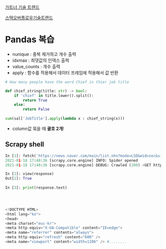 [가트너 기술 트렌드](https://www.gartner.com/smarterwithgartner/gartner-top-strategic-technology-trends-for-2021/)

[스택오버플로우기술트렌드](https://insights.stackoverflow.com/survey/2020)

# Pandas 복습

- nunique : 중복 제거하고 개수 출력
- idxmax : 최댓값의 인덱스 출력
- value_counts : 개수 출력
- apply : 함수를 적용해서 데이터 프레임에 적용해서 값 반환

```python
# How many people have the word Chief in thier job title

def chief_string(title: str) -> bool:
    if 'chief' in title.lower().split():
        return True
    else:
        return False
    
sum(sal['JobTitle'].apply(lambda x : chief_string(x)))
```

- column값 묶을 때 **괄호 2개**!



## Scrapy shell

```python
In [1]: fetch('https://news.naver.com/main/list.nhn?mode=LSD&mid=sec&sid1=001')
2021-01-18 17:48:36 [scrapy.core.engine] INFO: Spider opened
2021-01-18 17:48:36 [scrapy.core.engine] DEBUG: Crawled (200) <GET https://news.naver.com/main/list.nhn?mode=LSD&mid=sec&sid1=001> (referer: None)

In [2]: view(response)
Out[2]: True
    
In [3]: print(response.text)




<!DOCTYPE HTML>
<html lang="ko">
<head>
<meta charset="euc-kr">
<meta http-equiv="X-UA-Compatible" content="IE=edge">
<meta name="referrer" contents="always">
<meta http-equiv="refresh" content="600" />
<meta name="viewport" content="width=1106" /> #........

```

